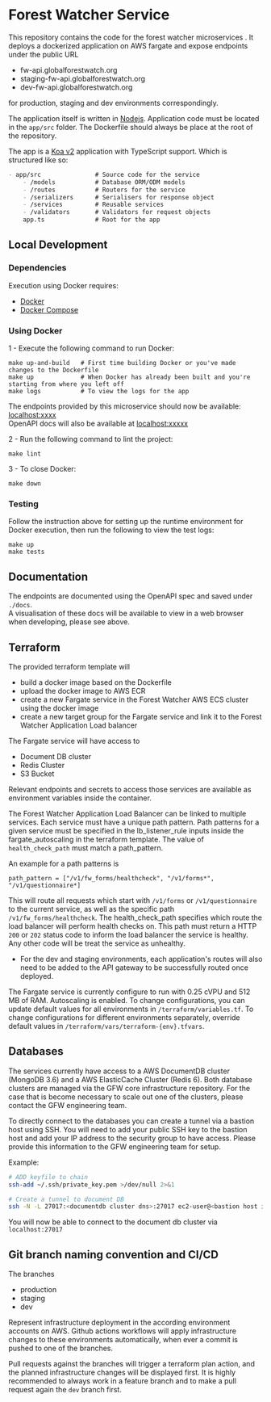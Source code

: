 # Forest Watcher Service <NAME>

This repository contains the code for the forest watcher microservices <NAME>.
It deploys a dockerized application on AWS fargate and expose endpoints under the public URL

- fw-api.globalforestwatch.org
- staging-fw-api.globalforestwatch.org
- dev-fw-api.globalforestwatch.org

for production, staging and dev environments correspondingly.

The application itself is written in [Nodejs](https://nodejs.org/). Application code must be located in the `app/src` folder. The Dockerfile should always be place at the root of the repository.

The app is a [Koa v2](https://koajs.com/) application with TypeScript support. Which is structured like so:
```markdown
- app/src               # Source code for the service
    - /models           # Database ORM/ODM models
    - /routes           # Routers for the service
    - /serializers      # Serialisers for response object
    - /services         # Reusable services
    - /validators       # Validators for request objects
    app.ts              # Root for the app
```

## Local Development

### Dependencies

Execution using Docker requires:
- [Docker](https://www.docker.com/)
- [Docker Compose](https://docs.docker.com/compose/)

### Using Docker

1 - Execute the following command to run Docker:

```shell
make up-and-build   # First time building Docker or you've made changes to the Dockerfile
make up             # When Docker has already been built and you're starting from where you left off
make logs           # To view the logs for the app
```

The endpoints provided by this microservice should now be available:
[localhost:xxxx](http://localhost:xxxx)\
OpenAPI docs will also be available at [localhost:xxxxx](http://localhost:xxxxx)

2 - Run the following command to lint the project:

```shell
make lint
```

3 - To close Docker:

```shell
make down
```

### Testing

Follow the instruction above for setting up the runtime environment for Docker execution, then run the following to view the test logs:
```shell
make up
make tests
```

## Documentation

The endpoints are documented using the OpenAPI spec and saved under `./docs`.\
A visualisation of these docs will be available to view in a web browser
when developing, please see above.

## Terraform

The provided terraform template will
- build a docker image based on the Dockerfile
- upload the docker image to AWS ECR
- create a new Fargate service in the Forest Watcher AWS ECS cluster using the docker image
- create a new target group for the Fargate service and link it to the Forest Watcher Application Load balancer

The Fargate service will have access to
- Document DB cluster
- Redis Cluster
- S3 Bucket

Relevant endpoints and secrets to access those services are available as environment variables inside the container.

The Forest Watcher Application Load Balancer can be linked to multiple services.
Each service must have a unique path pattern. Path patterns for a given service must be specified in the
lb_listener_rule inputs inside the fargate_autoscaling in the terraform template.
The value of `health_check_path` must match a path_pattern.

An example for a path patterns is

`path_pattern = ["/v1/fw_forms/healthcheck", "/v1/forms*", "/v1/questionnaire*]`

This will route all requests which start with `/v1/forms` or `/v1/questionnaire` to the current service, as well as the specific path `/v1/fw_forms/healthcheck`.
The health_check_path specifies which route the load balancer will perform health checks on. This path must return a HTTP `200` or `202` status code to inform the load balancer the service is healthy. Any other code will be treat the service as unhealthy.
- For the dev and staging environments, each application's routes will also need to be added to the API gateway to be successfully routed once deployed.

The Fargate service is currently configure to run with 0.25 cVPU and 512 MB of RAM. Autoscaling is enabled.
To change configurations, you can update default values for all environments in `/terraform/variables.tf`.
To change configurations for different environments separately, override default values in `/terraform/vars/terraform-{env}.tfvars`.

## Databases

The services currently have access to a AWS DocumentDB cluster (MongoDB 3.6) and a AWS ElasticCache Cluster (Redis 6).
Both database clusters are managed via the GFW core infrastructure repository.
For the case that is become necessary to scale out one of the clusters, please contact the GFW engineering team.

To directly connect to the databases you can create a tunnel via a bastion host using SSH.
You will need to add your public SSH key to the bastion host and add your IP address to the security group to have access.
Please provide this information to the GFW engineering team for setup.

Example:

```bash
# ADD keyfile to chain
ssh-add ~/.ssh/private_key.pem >/dev/null 2>&1

# Create a tunnel to document DB
ssh -N -L 27017:<documentdb cluster dns>:27017 ec2-user@<bastion host ip>
```
You will now be able to connect to the document db cluster via `localhost:27017`

## Git branch naming convention and CI/CD

The branches

- production
- staging
- dev

Represent infrastructure deployment in the according environment accounts on AWS.
Github actions workflows will apply infrastructure changes to these environments automatically,
when ever a commit is pushed to one of the branches.

Pull requests against the branches will trigger a terraform plan action, and the planned infrastructure changes will be displayed first.
It is highly recommended to always work in a feature branch and to make a pull request again the `dev` branch first.
